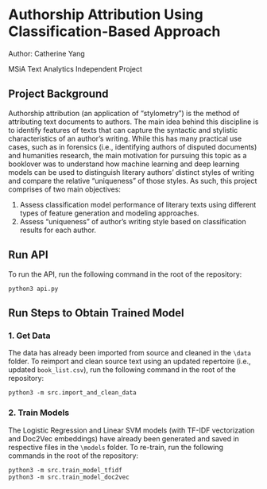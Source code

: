 # Authorship Attribution Using Classification-Based Approach

Author: Catherine Yang

MSiA Text Analytics Independent Project

## Project Background

Authorship attribution (an application of “stylometry”) is the method of attributing text documents to authors. The main idea behind this discipline is to identify features of texts that can capture the syntactic and stylistic characteristics of an author’s writing. While this has many practical use cases, such as in forensics (i.e., identifying authors of disputed documents) and humanities research, the main motivation for pursuing this topic as a booklover was to understand how machine learning and deep learning models can be used to distinguish literary authors’ distinct styles of writing and compare the relative “uniqueness” of those styles. As such, this project comprises of two main objectives: 

1.	Assess classification model performance of literary texts using different types of feature generation and modeling approaches.
2.	Assess “uniqueness” of author’s writing style based on classification results for each author.

## Run API

To run the API, run the following command in the root of the repository:

```
python3 api.py
```

## Run Steps to Obtain Trained Model

### 1. Get Data

The data has already been imported from source and cleaned in the `\data` folder. To reimport and clean source text using an updated repertoire (i.e., updated `book_list.csv`), run the following command in the root of the repository:

```
python3 -m src.import_and_clean_data
```

### 2. Train Models

The Logistic Regression and Linear SVM models (with TF-IDF vectorization and Doc2Vec embeddings) have already been generated and saved in respective files in the `\models` folder. To re-train, run the following commands in the root of the repository:

```
python3 -m src.train_model_tfidf
python3 -m src.train_model_doc2vec
```



